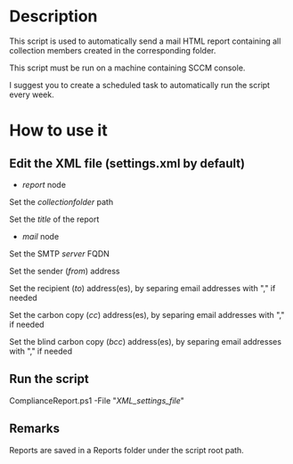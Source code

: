 # Description
This script is used to automatically send a mail HTML report containing all collection members created in the corresponding folder.

This script must be run on a machine containing SCCM console.

I suggest you to create a scheduled task to automatically run the script every week.

# How to use it
## Edit the XML file (settings.xml by default)
- *report* node

Set the *collectionfolder* path

Set the *title* of the report

- *mail* node

Set the SMTP *server* FQDN

Set the sender (*from*) address

Set the recipient (*to*) address(es), by separing email addresses with "," if needed

Set the carbon copy (*cc*) address(es), by separing email addresses with "," if needed

Set the blind carbon copy (*bcc*) address(es), by separing email addresses with "," if needed


## Run the script
ComplianceReport.ps1 -File "*XML_settings_file*"

## Remarks
Reports are saved in a Reports folder under the script root path.

